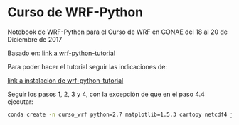 # Curso de WRF-Python

Notebook de WRF-Python para el Curso de WRF en CONAE del 18 al 20 de Diciembre de 2017

Basado en:
[link a wrf-python-tutorial](https://github.com/NCAR/wrf_python_tutorial)

Para poder hacer el tutorial seguir las indicaciones de:

[link a instalación de wrf-python-tutorial](http://wrf-python.readthedocs.io/en/latest/workshop.html)

Seguir los pasos 1, 2, 3 y 4, con la excepción de que en el paso 4.4 ejecutar:

```bash
conda create -n curso_wrf python=2.7 matplotlib=1.5.3 cartopy netcdf4 jupyter git ffmpeg wrf-python basemap numpy pandas xarray
```
